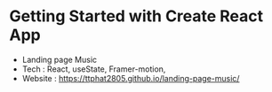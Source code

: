 # Getting Started with Create React App
- Landing page Music
- Tech : React, useState, Framer-motion, 
- Website : https://ttphat2805.github.io/landing-page-music/
